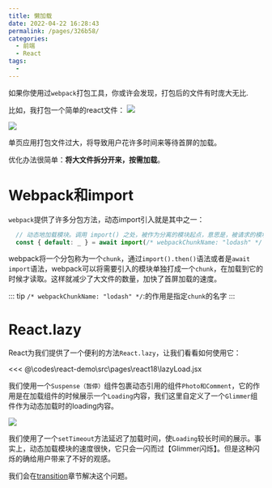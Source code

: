 ```yaml
---
title: 懒加载
date: 2022-04-22 16:28:43
permalink: /pages/326b58/
categories:
  - 前端
  - React
tags:
  - 
---
```


如果你使用过`webpack`打包工具，你或许会发现，打包后的文件有时庞大无比.

比如，我打包一个简单的react文件：
![](https://linyc.oss-cn-beijing.aliyuncs.com/20220426232810.png)

![](https://linyc.oss-cn-beijing.aliyuncs.com/20220426232816.png)

单页应用打包文件过大，将导致用户花许多时间来等待首屏的加载。

优化办法很简单：**将大文件拆分开来，按需加载**。

# Webpack和import

`webpack`提供了许多分包方法，动态import引入就是其中之一：

```js
  // 动态地加载模块。调用 import() 之处，被作为分离的模块起点，意思是，被请求的模块和它引用的所有子模块，会分离到一个单独的 chunk 中。
  const { default: _ } = await import(/* webpackChunkName: "lodash" */ 'lodash');
```

webpack将一个分包称为一个`chunk`，通过`import().then()`语法或者是`await import`语法，webpack可以将需要引入的模块单独打成一个`chunk`，在加载到它的时候才读取。这样就减少了大文件的数量，加快了首屏加载的速度。

::: tip 
`/* webpackChunkName: "lodash" */`:的作用是指定`chunk`的名字
:::

# React.lazy

React为我们提供了一个便利的方法`React.lazy`，让我们看看如何使用它：

<<< @\codes\react-demo\src\pages\react18\lazyLoad.jsx

我们使用一个`Suspense（暂停）`组件包裹动态引用的组件`Photo和Comment`，它的作用是在加载组件的时候展示一个`Loading`内容，我们这里自定义了一个`Glimmer`组件作为动态加载时的loading内容。

![](https://linyc.oss-cn-beijing.aliyuncs.com/lazy.gif)

我们使用了一个`setTimeout`方法延迟了加载时间，使`Loading`较长时间的展示。事实上，动态加载模块的速度很快，它只会一闪而过【Glimmer闪烁】。但是这种闪烁的确给用户带来了不好的观感。

我们会在[transition](/pages/9b2961/)章节解决这个问题。